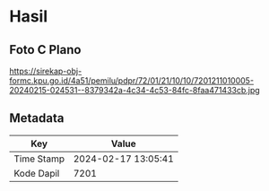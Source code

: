 # Hasil

## Foto C Plano

https://sirekap-obj-formc.kpu.go.id/4a51/pemilu/pdpr/72/01/21/10/10/7201211010005-20240215-024531--8379342a-4c34-4c53-84fc-8faa471433cb.jpg


## Metadata

| Key        | Value               |
| ---------- | ------------------- |
| Time Stamp | 2024-02-17 13:05:41 |
| Kode Dapil | 7201                |




